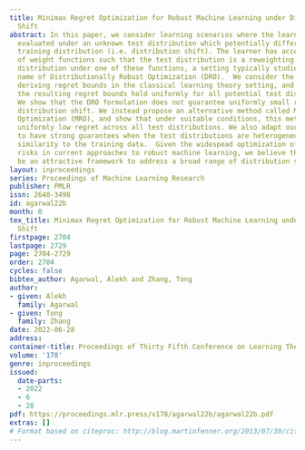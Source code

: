 ```yaml
---
title: Minimax Regret Optimization for Robust Machine Learning under Distribution
  Shift
abstract: In this paper, we consider learning scenarios where the learned model is
  evaluated under an unknown test distribution which potentially differs from the
  training distribution (i.e. distribution shift). The learner has access to a family
  of weight functions such that the test distribution is a reweighting of the training
  distribution under one of these functions, a setting typically studied under the
  name of Distributionally Robust Optimization (DRO).  We consider the problem of
  deriving regret bounds in the classical learning theory setting, and require that
  the resulting regret bounds hold uniformly for all potential test distributions.
  We show that the DRO formulation does not guarantee uniformly small regret under
  distribution shift. We instead propose an alternative method called Minimax Regret
  Optimization (MRO), and show that under suitable conditions, this method achieves
  uniformly low regret across all test distributions. We also adapt our technique
  to have strong guarantees when the test distributions are heterogeneous in their
  similarity to the training data.  Given the widespead optimization of worst case
  risks in current approaches to robust machine learning, we believe that MRO can
  be an attractive framework to address a broad range of distribution shift scenarios.
layout: inproceedings
series: Proceedings of Machine Learning Research
publisher: PMLR
issn: 2640-3498
id: agarwal22b
month: 0
tex_title: Minimax Regret Optimization for Robust Machine Learning under Distribution
  Shift
firstpage: 2704
lastpage: 2729
page: 2704-2729
order: 2704
cycles: false
bibtex_author: Agarwal, Alekh and Zhang, Tong
author:
- given: Alekh
  family: Agarwal
- given: Tong
  family: Zhang
date: 2022-06-28
address:
container-title: Proceedings of Thirty Fifth Conference on Learning Theory
volume: '178'
genre: inproceedings
issued:
  date-parts:
  - 2022
  - 6
  - 28
pdf: https://proceedings.mlr.press/v178/agarwal22b/agarwal22b.pdf
extras: []
# Format based on citeproc: http://blog.martinfenner.org/2013/07/30/citeproc-yaml-for-bibliographies/
---
```

